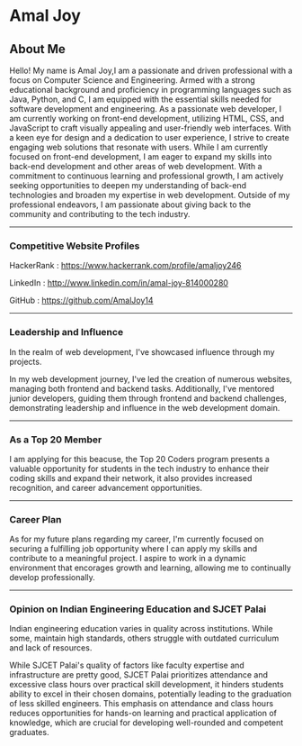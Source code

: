 # Amal Joy

## About Me

Hello! My name is Amal Joy,I am a passionate and driven professional with a focus on Computer Science and
Engineering.
Armed with a strong educational background and proficiency in programming languages such as Java,
Python, and C, I am equipped with the essential skills needed for software development and engineering.
As a passionate web developer, I am currently working on front-end development, utilizing HTML, CSS, and
JavaScript to craft visually appealing and user-friendly web interfaces.
With a keen eye for design and a dedication to user experience, I strive to create engaging web
solutions that resonate with users.
While I am currently focused on front-end development, I am eager to expand my skills into back-end
development and other areas of web development.
With a commitment to continuous learning and professional growth, I am actively seeking opportunities to
deepen my understanding of back-end technologies and broaden my expertise in web development.
Outside of my professional endeavors, I am passionate about giving back to the community and
contributing to the tech industry.

---

### Competitive Website Profiles

HackerRank :
https://www.hackerrank.com/profile/amaljoy246

LinkedIn :
http://www.linkedin.com/in/amal-joy-814000280

GitHub :
https://github.com/AmalJoy14

---

### Leadership and Influence

In the realm of web development, I've showcased influence through my projects.

In my web development journey, I've led the creation of numerous websites, managing both frontend and backend tasks. Additionally, I've mentored junior developers, guiding them through frontend and backend challenges, demonstrating leadership and influence in the web development domain.

---

### As a Top 20 Member

I am applying for this beacuse, the Top 20 Coders program presents a valuable opportunity for students in the tech industry to enhance their coding skills and expand their network, it also provides increased recognition, and career advancement opportunities.

---

### Career Plan

As for my future plans regarding my career, I'm currently focused on securing a fulfilling job opportunity where I can apply my skills and contribute to a meaningful project. I aspire to work in a dynamic environment that encorages growth and learning, allowing me to continually develop professionally.

---

### Opinion on Indian Engineering Education and SJCET Palai

Indian engineering education varies in quality across institutions. While some, maintain high standards, others struggle with outdated curriculum and lack of resources. 

While SJCET Palai's quality of factors like faculty expertise and infrastructure are pretty good, 
SJCET Palai prioritizes attendance and excessive class hours over practical skill development, it hinders students ability to excel in their chosen domains, potentially leading to the graduation of less skilled engineers. This emphasis on attendance and class hours reduces opportunities for hands-on learning and practical application of knowledge, which are crucial for developing well-rounded and competent graduates.
